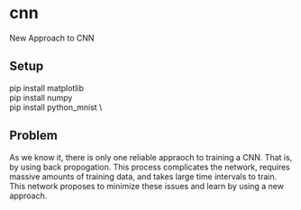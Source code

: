 # cnn
New Approach to CNN

## Setup
pip install matplotlib \
pip install numpy \
pip install python_mnist \

## Problem
As we know it, there is only one reliable appraoch to training a CNN. That is, by using back propogation. This process complicates the network, requires massive amounts of training data, and takes large time intervals to train. This network proposes to minimize these issues and learn by using a new approach.
